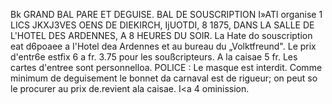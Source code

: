 
Bk GRAND BAL PARE ET DEGUISE. BAL DE SOUSCRIPTION I»ATl organise 1 LICS JKXJ3VES OENS DE DIEKIRCH, IjUOTDI, 8 1875, DANS LA SALLE DE L'HOTEL DES ARDENNES, A 8 HEURES DU SOIR. La Hate do souscription eat d6poaee a I'Hotel dea Ardennes et au bureau du „Volktfreund". Le prix d'entr6e estfix 6 a fr. 3.75 pour les soußcripteurs. A la caisae 5 fr. Les cartes d'entree sont personnelloa. POLICE : Le masque est interdit. Comme minimum de deguisement le bonnet da carnaval est de rigueur; on peut so le procurer au prix de.revient ala caisae. I<a 4 ominission.